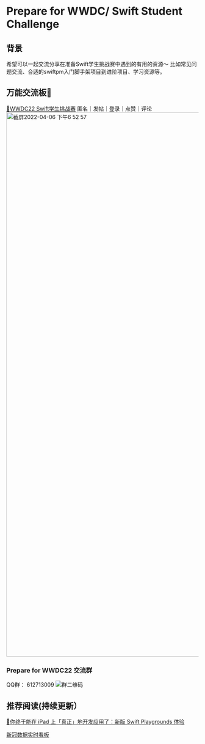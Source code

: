 # Prepare for WWDC/ Swift Student Challenge
## 背景
希望可以一起交流分享在准备Swift学生挑战赛中遇到的有用的资源～
比如常见问题交流、合适的swiftpm入门脚手架项目到进阶项目、学习资源等。

## 万能交流板👀
[🔗WWDC22 Swift学生挑战赛](https://padlet.com/doris_hdy/wwdc22swiftchallenge)
匿名｜发帖｜登录｜点赞｜评论
<img width="1427" alt="截屏2022-04-06 下午6 52 57" src="https://user-images.githubusercontent.com/45887805/161959310-c46ece29-36d7-4f9d-a5e0-9b230aaf6f9c.png">
### Prepare for WWDC22 交流群
QQ群： 612713009
![群二维码](https://user-images.githubusercontent.com/45887805/162002544-2524525e-8403-404a-b3e8-0a8defd56af6.png)


## 推荐阅读(持续更新）

[🔗你终于能在 iPad 上「真正」地开发应用了：新版 Swift Playgrounds 体验](https://sspai.com/post/70655)

[新冠数据实时看板](https://github.com/DocRace/playgrounds-covid19-dashboard)
